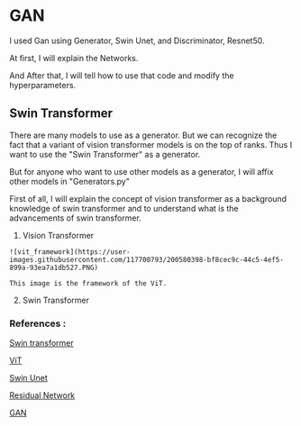 # GAN  

I used Gan using Generator, Swin Unet, and Discriminator, Resnet50.

At first, I will explain the Networks.

And After that, I  will tell how to use that code and modify the hyperparameters.

## Swin Transformer

There are many models to use as a generator. But we can recognize the fact that a variant of vision transformer models is on the top of ranks. Thus I want to use the "Swin Transformer" as a generator. 

But for anyone who want to use other models as a generator, I will affix other models in "Generators.py" 

First of all, I will explain the concept of vision transformer as a background knowledge of swin transformer and to understand what is the advancements of swin transformer.

  1. Vision Transformer
    
    ![vit_framework](https://user-images.githubusercontent.com/117700793/200580398-bf8cec9c-44c5-4ef5-899a-93ea7a1db527.PNG)

    This image is the framework of the ViT.
    
    
  
  2. Swin Transformer


### References :

[Swin transformer](https://arxiv.org/pdf/2103.14030v1.pdf)

[ViT](https://arxiv.org/pdf/2010.11929.pdf)

[Swin Unet](https://arxiv.org/pdf/2105.05537.pdf)

[Residual Network](https://arxiv.org/pdf/1512.03385.pdf)

[GAN](https://arxiv.org/pdf/1406.2661.pdf)

